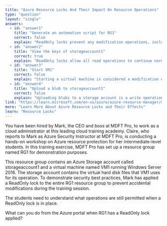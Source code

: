 ```yaml
---
title: "Azure Resource Locks And Their Impact On Resource Operations"
type: "question"
layout: "single"
answers:
  - id: "answer1"
    title: "Generate an automation script for RG1"
    correct: false
    explain: "ReadOnly locks prevent any modification operations, including generating automation scripts. This operation would be blocked as it requires write access to create and export the template."
  - id: "answer2"
    title: "View the keys of storageaccount1"
    correct: true
    explain: "ReadOnly locks allow all read operations to continue normally. Viewing storage account access keys is a read operation that does not modify any resources, so this action is permitted."
  - id: "answer3"
    title: "Start VM1"
    correct: false
    explain: "Starting a virtual machine is considered a modification operation that changes the VM's power state. ReadOnly locks prevent all write operations, including starting, stopping, or restarting virtual machines."
  - id: "answer4"
    title: "Upload a blob to storageaccount1"
    correct: false
    explain: "Uploading blobs to a storage account is a write operation that modifies the storage account contents. ReadOnly locks prevent all modification operations, including adding, updating, or deleting blob data."
link: "https://learn.microsoft.com/en-us/azure/azure-resource-manager/management/lock-resources"
more: "Learn More About Azure Resource Locks and Their Effects"
learn: "Resource Locks"
---
```


You have been hired by Mark, the CEO and boss at MDFT Pro, to work as a cloud administrator at this leading cloud training academy. Claire, who reports to Mark as Azure Security Instructor at MDFT Pro, is conducting a hands-on workshop on Azure resource protection for her intermediate-level students. In this training exercise, MDFT Pro has set up a resource group named RG1 for demonstration purposes. 

This resource group contains an Azure Storage account called storageaccount1 and a virtual machine named VM1 running Windows Server 2016. The storage account contains the virtual hard disk files that VM1 uses for its operation. To demonstrate security best practices, Mark has applied a ReadOnly lock to the entire RG1 resource group to prevent accidental modifications during the training session.

The students need to understand what operations are still permitted when a ReadOnly lock is in place.

What can you do from the Azure portal when RG1 has a ReadOnly lock applied?